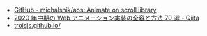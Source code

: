 - [GitHub - michalsnik/aos: Animate on scroll library](https://github.com/michalsnik/aos)
- [2020 年中期の Web アニメーション実装の全容と方法 70 選 - Qiita](https://qiita.com/ryokkkke/items/42ae2a661d64036285d2)
- [troisjs.github.io/](https://troisjs.github.io/)
